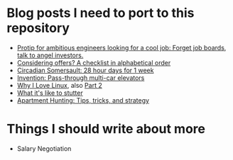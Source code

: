 # Blog posts I need to port to this repository

* [Protip for ambitious engineers looking for a cool job: Forget job boards, talk to angel investors.](http://shazow.posterous.com/protip-for-ambitious-engineers-looking-for-a)
* [Considering offers? A checklist in alphabetical order](http://shazow.net/blog/2009/03/07/considering-offers-a-checklist-in-alphabetical-order/)
* [Circadian Somersault: 28 hour days for 1 week](http://shazow.net/blog/2009/02/02/circadian-somersault/)
* [Invention: Pass-through multi-car elevators](http://shazow.net/blog/2008/10/05/passthrough-multicar-elevators/)
* [Why I Love Linux](http://shazow.net/blog/2006/07/15/why-i-love-linux/), also [Part 2](http://shazow.net/blog/2007/10/11/linux-love-part-2/)
* [What it's like to stutter](http://shazow.net/blog/2007/06/10/what-its-like-to-stutter/)
* [Apartment Hunting: Tips, tricks, and strategy](http://shazow.net/blog/2007/04/19/apartment-hunting/)


# Things I should write about more

* Salary Negotiation
